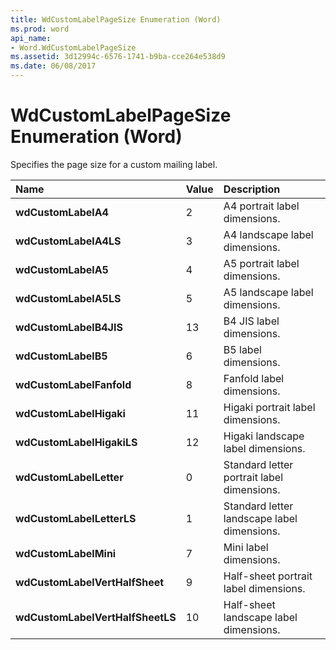 ```yaml
---
title: WdCustomLabelPageSize Enumeration (Word)
ms.prod: word
api_name:
- Word.WdCustomLabelPageSize
ms.assetid: 3d12994c-6576-1741-b9ba-cce264e538d9
ms.date: 06/08/2017
---
```



# WdCustomLabelPageSize Enumeration (Word)

Specifies the page size for a custom mailing label.



|**Name**|**Value**|**Description**|
|:-----|:-----|:-----|
| **wdCustomLabelA4**|2|A4 portrait label dimensions.|
| **wdCustomLabelA4LS**|3|A4 landscape label dimensions.|
| **wdCustomLabelA5**|4|A5 portrait label dimensions.|
| **wdCustomLabelA5LS**|5|A5 landscape label dimensions.|
| **wdCustomLabelB4JIS**|13|B4 JIS label dimensions.|
| **wdCustomLabelB5**|6|B5 label dimensions.|
| **wdCustomLabelFanfold**|8|Fanfold label dimensions.|
| **wdCustomLabelHigaki**|11|Higaki portrait label dimensions.|
| **wdCustomLabelHigakiLS**|12|Higaki landscape label dimensions.|
| **wdCustomLabelLetter**|0|Standard letter portrait label dimensions.|
| **wdCustomLabelLetterLS**|1|Standard letter landscape label dimensions.|
| **wdCustomLabelMini**|7|Mini label dimensions.|
| **wdCustomLabelVertHalfSheet**|9|Half-sheet portrait label dimensions.|
| **wdCustomLabelVertHalfSheetLS**|10|Half-sheet landscape label dimensions.|

